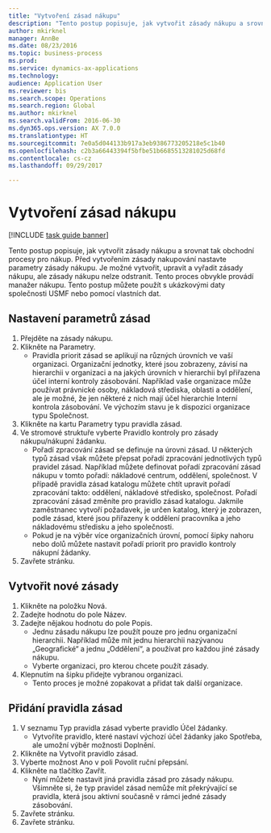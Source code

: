 ```yaml
--- 
title: "Vytvoření zásad nákupu"
description: "Tento postup popisuje, jak vytvořit zásady nákupu a srovnat tak obchodní procesy pro nákup."
author: mkirknel
manager: AnnBe
ms.date: 08/23/2016
ms.topic: business-process
ms.prod: 
ms.service: dynamics-ax-applications
ms.technology: 
audience: Application User
ms.reviewer: bis
ms.search.scope: Operations
ms.search.region: Global
ms.author: mkirknel
ms.search.validFrom: 2016-06-30
ms.dyn365.ops.version: AX 7.0.0
ms.translationtype: HT
ms.sourcegitcommit: 7e0a5d044133b917a3eb9386773205218e5c1b40
ms.openlocfilehash: c2b3a66443394f5bfbe51b6685513281025d68fd
ms.contentlocale: cs-cz
ms.lasthandoff: 09/29/2017

---
```

# <a name="create-purchasing-policies"></a>Vytvoření zásad nákupu

[!INCLUDE [task guide banner](../../includes/task-guide-banner.md)]

Tento postup popisuje, jak vytvořit zásady nákupu a srovnat tak obchodní procesy pro nákup. Před vytvořením zásady nakupování nastavte parametry zásady nákupu. Je možné vytvořit, upravit a vyřadit zásady nákupu, ale zásady nákupu nelze odstranit. Tento proces obvykle provádí manažer nákupu. Tento postup můžete použít s ukázkovými daty společnosti USMF nebo pomocí vlastních dat.


## <a name="set-up-policy-parameters"></a>Nastavení parametrů zásad
1. Přejděte na zásady nákupu.
2. Klikněte na Parametry.
    * Pravidla priorit zásad se aplikují na různých úrovních ve vaší organizaci. Organizační jednotky, které jsou zobrazeny, závisí na hierarchii v organizaci a na jakých úrovních v hierarchii byl přiřazena účel interní kontroly zásobování. Například vaše organizace může používat právnické osoby, nákladová střediska, oblasti a oddělení, ale je možné, že jen některé z nich mají účel hierarchie Interní kontrola zásobování. Ve výchozím stavu je k dispozici organizace typu Společnost.  
3. Klikněte na kartu Parametry typu pravidla zásad.
4. Ve stromové struktuře vyberte Pravidlo kontroly pro zásady nákupu/nákupní žádanku.
    * Pořadí zpracování zásad se definuje na úrovni zásad. U některých typů zásad však můžete přepsat pořadí zpracování jednotlivých typů pravidel zásad. Například můžete definovat pořadí zpracování zásad nákupu v tomto pořadí: nákladové centrum, oddělení, společnost. V případě pravidla zásad katalogu můžete chtít upravit pořadí zpracování takto: oddělení, nákladové středisko, společnost. Pořadí zpracování zásad změníte pro pravidlo zásad katalogu. Jakmile zaměstnanec vytvoří požadavek, je určen katalog, který je zobrazen, podle zásad, které jsou přiřazeny k oddělení pracovníka a jeho nákladovému středisku a jeho společnosti.  
    * Pokud je na výběr více organizačních úrovní, pomocí šipky nahoru nebo dolů můžete nastavit pořadí priorit pro pravidlo kontroly nákupní žádanky.  
5. Zavřete stránku.

## <a name="create-a-new-policy"></a>Vytvořit nové zásady
1. Klikněte na položku Nová.
2. Zadejte hodnotu do pole Název.
3. Zadejte nějakou hodnotu do pole Popis.
    * Jednu zásadu nákupu lze použít pouze pro jednu organizační hierarchii. Například může mít jednu hierarchii nazývanou „Geografické“ a jednu „Oddělení“, a používat pro každou jiné zásady nákupu.  
    * Vyberte organizaci, pro kterou chcete použít zásady.  
4. Klepnutím na šipku přidejte vybranou organizaci.
    * Tento proces je možné zopakovat a přidat tak další organizace.  

## <a name="add-a-policy-rule"></a>Přidání pravidla zásad
1. V seznamu Typ pravidla zásad vyberte pravidlo Účel žádanky.
    * Vytvoříte pravidlo, které nastaví výchozí účel žádanky jako Spotřeba, ale umožní výběr možnosti Doplnění.  
2. Klikněte na Vytvořit pravidlo zásad.
3. Vyberte možnost Ano v poli Povolit ruční přepsání.
4. Klikněte na tlačítko Zavřít.
    * Nyní můžete nastavit jiná pravidla zásad pro zásady nákupu.   Všimněte si, že typ pravidel zásad nemůže mít překrývající se pravidla, která jsou aktivní současně v rámci jedné zásady zásobování.  
5. Zavřete stránku.
6. Zavřete stránku.


